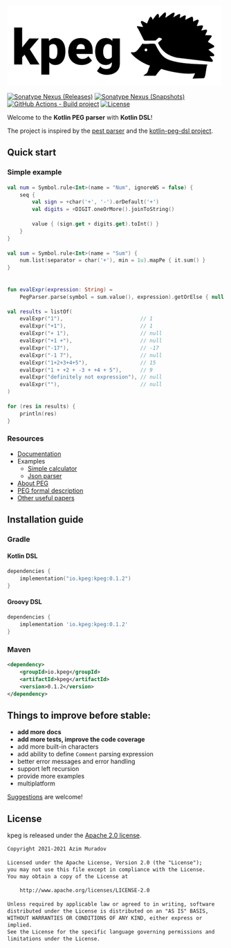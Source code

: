 [![logo.png](docs/resources/logo-with-bg.png)](https://kpeg.io)

[![Sonatype Nexus (Releases)](https://img.shields.io/nexus/r/io.kpeg/kpeg?color=3A3&label=latest%20release&server=https%3A%2F%2Fs01.oss.sonatype.org)](https://search.maven.org/artifact/io.kpeg/kpeg)
[![Sonatype Nexus (Snapshots)](https://img.shields.io/nexus/s/io.kpeg/kpeg?color=993&label=latest%20snapshot&server=https%3A%2F%2Fs01.oss.sonatype.org)](https://s01.oss.sonatype.org/service/local/repositories/snapshots/content/io/kpeg/kpeg/maven-metadata.xml)
[![GitHub Actions - Build project](https://github.com/AzimMuradov/kpeg/actions/workflows/build.yml/badge.svg)](https://github.com/AzimMuradov/kpeg/actions/workflows/build.yml)
[![License](https://img.shields.io/github/license/AzimMuradov/kpeg?color=blue)](https://www.apache.org/licenses/LICENSE-2.0)


Welcome to the **Kotlin PEG parser** with **Kotlin DSL**!

The project is inspired by the [pest parser](https://pest.rs/) and the [kotlin-peg-dsl project](https://github.com/mikaelhg/kotlin-peg-dsl).


## Quick start
### Simple example

```kotlin
val num = Symbol.rule<Int>(name = "Num", ignoreWS = false) {
    seq {
        val sign = +char('+', '-').orDefault('+')
        val digits = +DIGIT.oneOrMore().joinToString()

        value { (sign.get + digits.get).toInt() }
    }
}

val sum = Symbol.rule<Int>(name = "Sum") {
    num.list(separator = char('+'), min = 1u).mapPe { it.sum() }
}


fun evalExpr(expression: String) =
    PegParser.parse(symbol = sum.value(), expression).getOrElse { null }

val results = listOf(
    evalExpr("1"),                         // 1
    evalExpr("+1"),                        // 1
    evalExpr("+ 1"),                       // null
    evalExpr("+1 +"),                      // null
    evalExpr("-17"),                       // -17
    evalExpr("-1 7"),                      // null
    evalExpr("1+2+3+4+5"),                 // 15
    evalExpr("1 + +2 + -3 + +4 + 5"),      // 9
    evalExpr("definitely not expression"), // null
    evalExpr(""),                          // null
)

for (res in results) {
    println(res)
}
```

### Resources

- [Documentation](https://kpeg.io)
- Examples
  - [Simple calculator](https://kpeg.io/pages/examples/simple-calc/)
  - [Json parser](https://kpeg.io/pages/examples/json/)
- [About PEG](https://en.wikipedia.org/wiki/Parsing_expression_grammar)
- [PEG formal description](https://bford.info/pub/lang/peg.pdf)
- [Other useful papers](https://bford.info/packrat/)


## Installation guide
### Gradle

#### Kotlin DSL
```kotlin
dependencies {
    implementation("io.kpeg:kpeg:0.1.2")
}
```

#### Groovy DSL
```groovy
dependencies {
    implementation 'io.kpeg:kpeg:0.1.2'
}
```

### Maven

```xml
<dependency>
    <groupId>io.kpeg</groupId>
    <artifactId>kpeg</artifactId>
    <version>0.1.2</version>
</dependency>
```


## Things to improve before **stable**:

- **add more docs**
- **add more tests, improve the code coverage**
- add more built-in characters
- add ability to define `Comment` parsing expression
- better error messages and error handling
- support left recursion
- provide more examples
- multiplatform

[Suggestions](https://github.com/AzimMuradov/kpeg/issues) are welcome!


## License

kpeg is released under the [Apache 2.0 license](https://github.com/AzimMuradov/kpeg/blob/master/LICENSE).

```
Copyright 2021-2021 Azim Muradov

Licensed under the Apache License, Version 2.0 (the "License");
you may not use this file except in compliance with the License.
You may obtain a copy of the License at

    http://www.apache.org/licenses/LICENSE-2.0

Unless required by applicable law or agreed to in writing, software
distributed under the License is distributed on an "AS IS" BASIS,
WITHOUT WARRANTIES OR CONDITIONS OF ANY KIND, either express or implied.
See the License for the specific language governing permissions and
limitations under the License.
```
